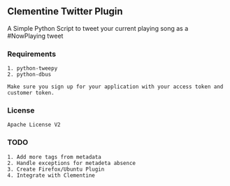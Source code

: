 ## Clementine Twitter Plugin

A Simple Python Script to tweet your current playing song as a #NowPlaying tweet

### Requirements

	1. python-tweepy
	2. python-dbus
	
	Make sure you sign up for your application with your access token and customer token.
	
	
### License
	Apache License V2
	
	
### TODO
	1. Add more tags from metadata
	2. Handle exceptions for metadeta absence
	3. Create Firefox/Ubuntu Plugin
	4. Integrate with Clementine 

